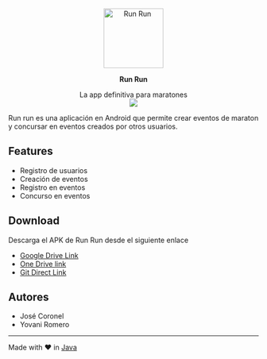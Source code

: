 <div align="center">
	<br>
  <p><a href="#"><img src="" width="120" alt="Run Run" /></a></p>
  <p><b>Run Run</b></p>
  La app definitiva para maratones
	<br>
  <img src="https://github.com/mifi/lossless-cut/workflows/Build/release/badge.svg" />

</div>


Run run es una aplicación en Android que permite crear eventos de maraton y concursar en eventos creados por otros usuarios.
## Features
- Registro de usuarios
- Creación de eventos
- Registro en eventos
- Concurso en eventos

## Download
Descarga el APK de Run Run desde el siguiente enlace
- [Google Drive Link](https://drive.google.com/file/d/149W9KjSMQLioAObxpmrPT4SQ-ZvqNZfY/view?usp=sharing)
- [One Drive link](https://1drv.ms/u/s!AiJM_y7pjzR4lkXmVzDBJ3Y0Nfei?e=z5hwo8)
- [Git Direct Link](/app_Run.apk)

## Autores
- José Coronel
- Yovani Romero

---

Made with ❤️ in [Java](https://www.java.com/es/)
